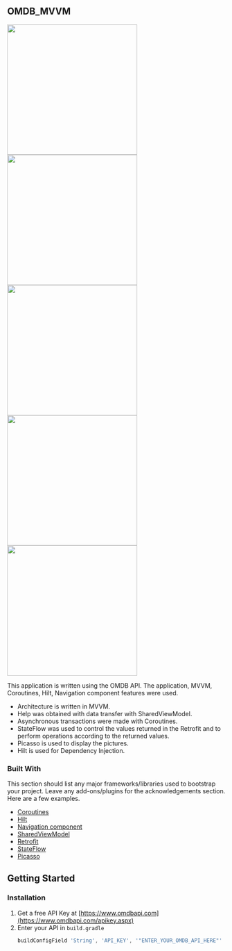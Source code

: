 <!-- ABOUT THE PROJECT -->
## OMDB_MVVM
<p float="left">
  <img src="https://user-images.githubusercontent.com/18207490/159183665-378c141d-c92d-4829-97cb-811eb0df5bd0.png" height="300">
  <img src="https://user-images.githubusercontent.com/18207490/159183670-f04081cd-7bb0-4a72-b5da-3ab11de0ddfa.png" height="300">
  <img src="https://user-images.githubusercontent.com/18207490/159183675-5171f7d6-53a7-4ea8-82f9-5be1b8a138ab.png" height="300">
  <img src="https://user-images.githubusercontent.com/18207490/159183678-3bfb6b59-8a95-49eb-91dd-50d0fe4bc19c.png" height="300">
  <img src="https://user-images.githubusercontent.com/18207490/159183681-b7d12199-9148-4fbb-91fd-7f8c97a0f669.png" height="300">
</p>

This application is written using the OMDB API. The application, MVVM, Coroutines, Hilt, Navigation component features were used.

 * Architecture is written in MVVM. 
 * Help was obtained with data transfer with SharedViewModel. 
 * Asynchronous transactions were made with Coroutines. 
 * StateFlow was used to control the values returned in the Retrofit and to perform operations according to the returned values.
 * Picasso is used to display the pictures.
 * Hilt is used for Dependency Injection.

### Built With

This section should list any major frameworks/libraries used to bootstrap your project. Leave any add-ons/plugins for the acknowledgements section. Here are a few examples.

* [Coroutines](https://developer.android.com/kotlin/coroutines)
* [Hilt](https://developer.android.com/training/dependency-injection/hilt-android)
* [Navigation component](https://developer.android.com/guide/navigation/navigation-getting-started)
* [SharedViewModel](https://developer.android.com/codelabs/basic-android-kotlin-training-shared-viewmodel#1)
* [Retrofit](https://square.github.io/retrofit/)
* [StateFlow](https://developer.android.com/kotlin/flow/stateflow-and-sharedflow)
* [Picasso](https://square.github.io/picasso/)

<!-- GETTING STARTED -->
## Getting Started

### Installation

1. Get a free API Key at [https://www.omdbapi.com](https://www.omdbapi.com/apikey.aspx)
2. Enter your API in `build.gradle`
   ```js
   buildConfigField 'String', 'API_KEY', '"ENTER_YOUR_OMDB_API_HERE"'
   ```
